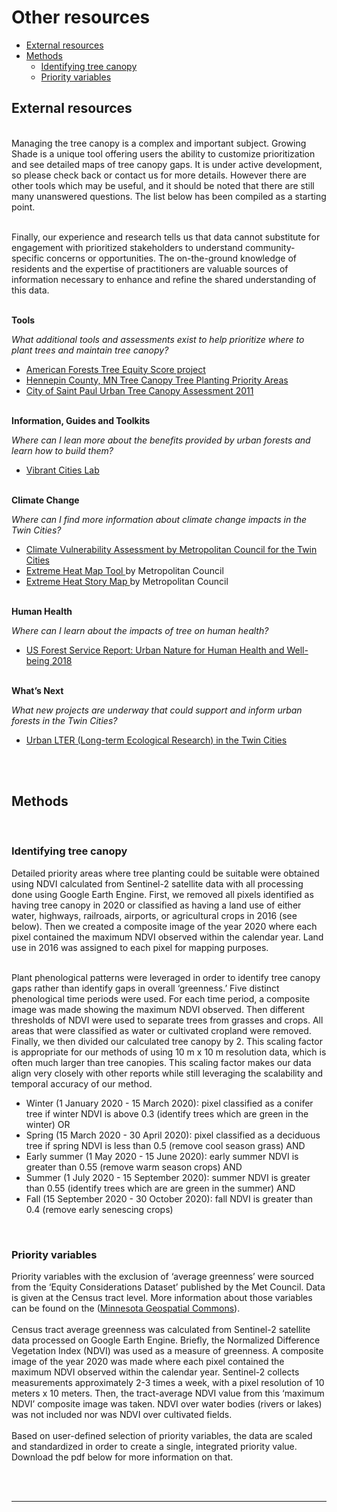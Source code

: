 Other resources
================

-   [External resources](#external-resources)
-   [Methods](#methods)
    -   [Identifying tree canopy](#identifying-tree-canopy)
    -   [Priority variables](#priority-variables)

## External resources

<br> Managing the tree canopy is a complex and important subject.
Growing Shade is a unique tool offering users the ability to customize
prioritization and see detailed maps of tree canopy gaps. It is under
active development, so please check back or contact us for more details.
However there are other tools which may be useful, and it should be
noted that there are still many unanswered questions. The list below has
been compiled as a starting point.

<br> Finally, our experience and research tells us that data cannot
substitute for engagement with prioritized stakeholders to understand
community-specific concerns or opportunities. The on-the-ground
knowledge of residents and the expertise of practitioners are valuable
sources of information necessary to enhance and refine the shared
understanding of this data.

<br> **Tools**

*What additional tools and assessments exist to help prioritize where to
plant trees and maintain tree canopy?*

-   <a href = "https://www.americanforests.org/our-work/tree-equity-score/" target = "_blank">American
    Forests Tree Equity Score project</a>
-   <a href = "https://gis-hennepin.opendata.arcgis.com/pages/tree-planting" target = "_blank">Hennepin
    County, MN Tree Canopy Tree Planting Priority Areas</a>
-   <a href = "https://www.stpaul.gov/departments/parks-recreation/natural-resources/forestry/urban-tree-canopy-assessment" target = "_blank">City
    of Saint Paul Urban Tree Canopy Assessment 2011</a>

<br> **Information, Guides and Toolkits**

*Where can I lean more about the benefits provided by urban forests and
learn how to build them?*

-   <a href = "https://www.vibrantcitieslab.com/" target = "_blank">Vibrant
    Cities Lab</a>

<br> **Climate Change**

*Where can I find more information about climate change impacts in the
Twin Cities?*

-   <a href = "https://www.fs.usda.gov/sites/default/files/fs_media/fs_document/urbannatureforhumanhealthandwellbeing_508_01_30_18.pdf%22 %EF%BF%BDHYPERLINK %22https://metrocouncil.org/Communities/Planning/Local-Planning-Assistance/CVA.aspx"                 target = "_blank">Climate
    Vulnerability Assessment by Metropolitan Council for the Twin
    Cities</a>
-   <a href = "https://metrocouncil.maps.arcgis.com/apps/webappviewer/index.html?id=fd0956de60c547ea9dea736f35b3b57e"
              target = "_blank">Extreme Heat Map Tool </a> by
    Metropolitan Council
-   <a href = "https://metrocouncil.maps.arcgis.com/apps/MapJournal/index.html?appid=7d9cdd3929e9439bb5b25aa1186d5783"
              target = "_blank">Extreme Heat Story Map </a> by
    Metropolitan Council

<br> **Human Health**

*Where can I learn about the impacts of tree on human health?*

-   <a href = "https://www.fs.usda.gov/sites/default/files/fs_media/fs_document/urbannatureforhumanhealthandwellbeing_508_01_30_18.pdf" target = "_blank">US
    Forest Service Report: Urban Nature for Human Health and Well-being
    2018</a>

<br> **What’s Next**

*What new projects are underway that could support and inform urban
forests in the Twin Cities?*

-   <a href = "https://mspurbanlter.umn.edu/overview" target = "_blank">Urban
    LTER (Long-term Ecological Research) in the Twin Cities</a>

<br><br>

## Methods

<br>

### Identifying tree canopy

Detailed priority areas where tree planting could be suitable were
obtained using NDVI calculated from Sentinel-2 satellite data with all
processing done using Google Earth Engine. First, we removed all pixels
identified as having tree canopy in 2020 or classified as having a land
use of either water, highways, railroads, airports, or agricultural
crops in 2016 (see below). Then we created a composite image of the year
2020 where each pixel contained the maximum NDVI observed within the
calendar year. Land use in 2016 was assigned to each pixel for mapping
purposes.

<br> Plant phenological patterns were leveraged in order to identify
tree canopy gaps rather than identify gaps in overall ‘greenness.’ Five
distinct phenological time periods were used. For each time period, a
composite image was made showing the maximum NDVI observed. Then
different thresholds of NDVI were used to separate trees from grasses
and crops. All areas that were classified as water or cultivated
cropland were removed. Finally, we then divided our calculated tree
canopy by 2. This scaling factor is appropriate for our methods of using
10 m x 10 m resolution data, which is often much larger than tree
canopies. This scaling factor makes our data align very closely with
other reports while still leveraging the scalability and temporal
accuracy of our method. <br>

-   Winter (1 January 2020 - 15 March 2020): pixel classified as a
    conifer tree if winter NDVI is above 0.3 (identify trees which are
    green in the winter) OR
-   Spring (15 March 2020 - 30 April 2020): pixel classified as a
    deciduous tree if spring NDVI is less than 0.5 (remove cool season
    grass) AND
-   Early summer (1 May 2020 - 15 June 2020): early summer NDVI is
    greater than 0.55 (remove warm season crops) AND
-   Summer (1 July 2020 - 15 September 2020): summer NDVI is greater
    than 0.55 (identify trees which are are green in the summer) AND
-   Fall (15 September 2020 - 30 October 2020): fall NDVI is greater
    than 0.4 (remove early senescing crops)

<br>

### Priority variables

Priority variables with the exclusion of ‘average greenness’ were
sourced from the ‘Equity Considerations Dataset’ published by the Met
Council. Data is given at the Census tract level. More information about
those variables can be found on the
(<a href="https://gisdata.mn.gov/dataset/us-mn-state-metc-society-equity-considerations" target="_blank">Minnesota
Geospatial Commons</a>). <br><br> Census tract average greenness was
calculated from Sentinel-2 satellite data processed on Google Earth
Engine. Briefly, the Normalized Difference Vegetation Index (NDVI) was
used as a measure of greenness. A composite image of the year 2020 was
made where each pixel contained the maximum NDVI observed within the
calendar year. Sentinel-2 collects measurements approximately 2-3 times
a week, with a pixel resolution of 10 meters x 10 meters. Then, the
tract-average NDVI value from this ‘maximum NDVI’ composite image was
taken. NDVI over water bodies (rivers or lakes) was not included nor was
NDVI over cultivated fields. <br><br> Based on user-defined selection of
priority variables, the data are scaled and standardized in order to
create a single, integrated priority value. Download the pdf below for
more information on that.

<br>

<!-- https://browser.creodias.eu/#lat=45.15999&lng=-92.79540&zoom=15&time=2020-07-05&preset=3_NDVI&datasource=Sentinel-2%20L1C -->
<br>
<hr>

<br>
